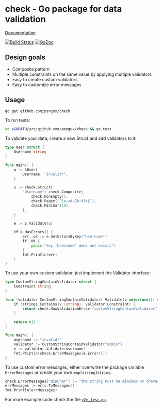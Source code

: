 
# check - Go package for data validation
[Documentation](http://godoc.org/github.com/pengux/check)

[![Build Status](https://travis-ci.org/pengux/check.svg?branch=master)](https://travis-ci.org/pengux/check) [![GoDoc](https://godoc.org/github.com/pengux/check?status.svg)](https://godoc.org/github.com/pengux/check)

## Design goals
- Composite pattern
- Multiple constraints on the same value by applying multiple validators
- Easy to create custom validators
- Easy to customize error messages

## Usage
```bash
go get github.com/pengux/check
```


To run tests:
```bash
cd $GOPATH/src/github.com/pengux/check && go test
```


To validate your data, create a new Struct and add validators to it:

```go
type User struct {
	Username string
}

func main() {
	u := &User{
		Username: "invalid*",
	}

	s := check.Struct{
		"Username": check.Composite{
			check.NonEmpty{},
			check.Regex{`^[a-zA-Z0-9]+$`},
			check.MinChar{10},
		},
	}

	e := s.Validate(u)

	if e.HasErrors() {
		err, ok := e.GetErrorsByKey("Username")
		if !ok {
			panic("key 'Username' does not exists")
		}
		fmt.Println(err)
	}
}
```

To use your own custom validator, just implement the Validator interface:

```go
type CustomStringContainValidator struct {
	Constraint string
}

func (validator CustomStringContainValidator) Validate(v interface{}) check.Error {
	if !strings.Contains(v.(string), validator.Constraint) {
		return check.NewValidationError("customStringContainValidator", v, validator.Constraint)
	}

	return nil
}

func main() {
	username := "invalid*"
	validator := CustomStringContainValidator{"admin"}
	e := validator.Validate(username)
	fmt.Println(check.ErrorMessages[e.Error()])
}
```

To use custom error messages, either overwrite the package variable `ErrorMessages` or create your own `map[string]string`:

```go
check.ErrorMessages["minChar"] := "the string must be minimum %v characters long"
errMessages := errs.ToMessages()
fmt.Println(errMessages)
```

For more example code check the file [`e2e_test.go`](https://github.com/pengux/check/blob/master/e2e_test.go).


